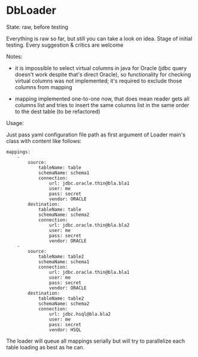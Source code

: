 # DbLoader

State: raw, before testing

Everything is raw so far, but still you can take a look on idea. Stage of initial testing.
Every suggestion & critics are welcome

Notes:
- it is impossible to select virtual columns in java for Oracle (jdbc query doesn't work despite that's direct Oracle), 
so functionality for checking virtual columns was not implemented; it's required to exclude those columns from mapping

- mapping implemented one-to-one now, that does mean reader gets all columns list and tries to insert the same columns list
in the same order to the dest table (to be refactored)

Usage:

Just pass yaml configuration file path as first argument of Loader main's class with content like follows:
```
mappings:
    -
        source:
            tableName: table
            schemaName: schema1
            connection:
                url: jdbc.oracle.thin@bla.bla1
                user: me
                pass: secret
                vendor: ORACLE
        destination:
            tableName: table
            schemaName: schema2
            connection:
                url: jdbc.oracle.thin@bla.bla2
                user: me
                pass: secret
                vendor: ORACLE
    -
        source:
            tableName: table2
            schemaName: schema1
            connection:
                url: jdbc.oracle.thin@bla.bla1
                user: me
                pass: secret
                vendor: ORACLE
        destination:
            tableName: table2
            schemaName: schema2
            connection:
                url: jdbc.hsql@bla.bla2
                user: me
                pass: secret
                vendor: HSQL
```
The loader will queue all mappings serially but will try to parallelize each table loading as best as he can.

